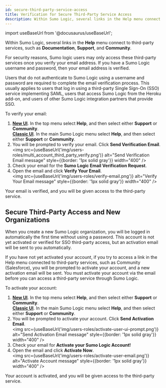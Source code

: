 ```yaml
---
id: secure-third-party-service-access
title: Verification for Secure Third-Party Service Access
description: Within Sumo Logic, several links in the Help menu connect to third-party services, such as Documentation, Support, and Community and you need to verify your account before using them.
---
```


import useBaseUrl from '@docusaurus/useBaseUrl';

Within Sumo Logic, several links in the **Help** menu connect to third-party services, such as **Documentation**, **Support**, and **Community**.

For security reasons, Sumo logic users may only access these third-party services once you verify your email address. If you have a Sumo Logic username and password, then your email address is verified.

Users that do not authenticate to Sumo Logic using a username and password are required to complete the email verification process. This usually applies to users that log in using a third-party Single Sign-On (SSO) service implementing SAML, users that access Sumo Logic from the Heroku add-on, and users of other Sumo Logic integration partners that provide SSO.

To verify your email:

1. [**New UI**](/docs/get-started/sumo-logic-ui). In the top menu select **Help**, and then select either **Support** or **Community**.  <br/>[**Classic UI**](/docs/get-started/sumo-logic-ui-classic). In the main Sumo Logic menu select **Help**, and then select either **Support** or **Community**. 
1. You will be prompted to verify your email. Click **Send Verification Email**. <img src={useBaseUrl('img/users-roles/multi_account_third_party_verify.png')} alt="Send Verification Email message" style={{border: '1px solid gray'}} width="400" />
1. Check your email for the **Sumo Logic Email Verification Request**.
1. Open the email and click **Verify Your Email**. <br/><img src={useBaseUrl('img/users-roles/verify-email.png')} alt="Verify Your Email message" style={{border: '1px solid gray'}} width="400" />

Your email is verified, and you will be given access to the third-party service.

## Secure Third-Party Access and New Organizations

When you create a new Sumo Logic organization, you will be logged in automatically the first time without using a password. This account is not yet activated or verified for SSO third-party access, but an activation email will be sent to you automatically.

If you have not yet activated your account, if you try to access a link in the Help menu connected to third-party services, such as Community (Salesforce), you will be prompted to activate your account, and a new activation email will be sent. You must activate your account via the email before you can access a third-party service through Sumo Logic.

To activate your account:

1. [**New UI**](/docs/get-started/sumo-logic-ui). In the top menu select **Help**, and then select either **Support** or **Community**.  <br/>[**Classic UI**](/docs/get-started/sumo-logic-ui-classic). In the main Sumo Logic menu select **Help**, and then select either **Support** or **Community**. 
1. You will be prompted to activate your account. Click **Send Activation Email**. <br/><img src={useBaseUrl('img/users-roles/activate-user-ui-prompt.png')} alt="Send Activation Email message" style={{border: '1px solid gray'}} width="400" />
1. Check your email for **Activate your Sumo Logic Account!**
1. Open the email and click **Activate Now**. <br/><img src={useBaseUrl('img/users-roles/activate-user-email.png')} alt="Activate Account message" style={{border: '1px solid gray'}} width="400" />

Your account is activated, and you will be given access to the third-party service.
